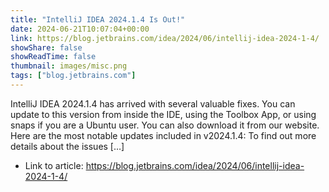 ```yaml
---
title: "IntelliJ IDEA 2024.1.4 Is Out!"
date: 2024-06-21T10:07:04+00:00
link: https://blog.jetbrains.com/idea/2024/06/intellij-idea-2024-1-4/
showShare: false
showReadTime: false
thumbnail: images/misc.png
tags: ["blog.jetbrains.com"]
---
```

IntelliJ IDEA 2024.1.4 has arrived with several valuable fixes. You can update to this version from inside the IDE, using the Toolbox App, or using snaps if you are a Ubuntu user. You can also download it from our website. Here are the most notable updates included in v2024.1.4: To find out more details about the issues […]

- Link to article: https://blog.jetbrains.com/idea/2024/06/intellij-idea-2024-1-4/